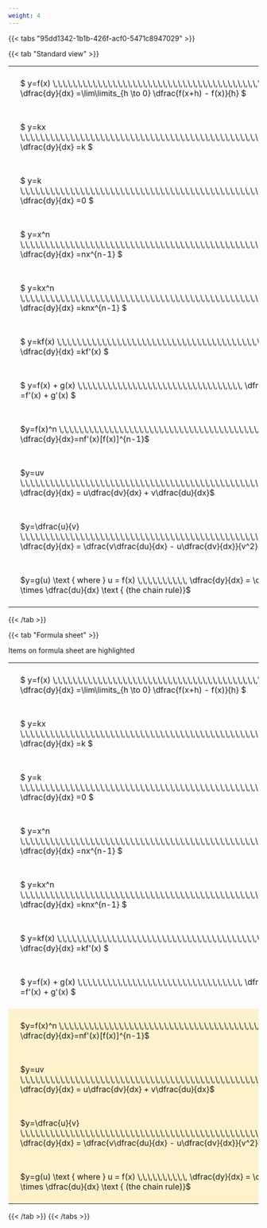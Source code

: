 ```yaml
---
weight: 4
---
```


{{< tabs "95dd1342-1b1b-426f-acf0-5471c8947029" >}}

{{< tab "Standard view" >}}

<style type="text/css">
#T_92922 th.col_heading {
  text-align: left;
  font-size: 1em;
}
#T_92922 td {
  text-align: left;
  font-size: 1em;
  padding: 1.5em;
}
</style>
<table id="T_92922">
  <thead>
  </thead>
  <tbody>
    <tr>
      <td id="T_92922_row0_col0" class="data row0 col0" >$ y=f(x)   \,\,\,\,\,\,\,\,\,\,\,\,\,\,\,\,\,\,\,\,\,\,\,\,\,\,\,\,\,\,\,\,\,\,\,\,\,\,\,\,\,\,\,\,\,\,\,\,\,\,   \dfrac{dy}{dx} =\lim\limits_{h \to 0} \dfrac{f(x+h) - f(x)}{h}  $ <br></td>
    </tr>
    <tr>
      <td id="T_92922_row1_col0" class="data row1 col0" >$ y=kx   \,\,\,\,\,\,\,\,\,\,\,\,\,\,\,\,\,\,\,\,\,\,\,\,\,\,\,\,\,\,\,\,\,\,\,\,\,\,\,\,\,\,\,\,\,\,\,\,\,\,\,\,\,\,\,   \dfrac{dy}{dx} =k  $ <br></td>
    </tr>
    <tr>
      <td id="T_92922_row2_col0" class="data row2 col0" >$ y=k   \,\,\,\,\,\,\,\,\,\,\,\,\,\,\,\,\,\,\,\,\,\,\,\,\,\,\,\,\,\,\,\,\,\,\,\,\,\,\,\,\,\,\,\,\,\,\,\,\,\,\,\,\,\,\,\,\,\,\,   \dfrac{dy}{dx} =0  $ <br></td>
    </tr>
    <tr>
      <td id="T_92922_row3_col0" class="data row3 col0" >$ y=x^n   \,\,\,\,\,\,\,\,\,\,\,\,\,\,\,\,\,\,\,\,\,\,\,\,\,\,\,\,\,\,\,\,\,\,\,\,\,\,\,\,\,\,\,\,\,\,\,\,\,\,\,\,\,\,\,\,   \dfrac{dy}{dx} =nx^{n-1}  $ <br></td>
    </tr>
    <tr>
      <td id="T_92922_row4_col0" class="data row4 col0" >$ y=kx^n   \,\,\,\,\,\,\,\,\,\,\,\,\,\,\,\,\,\,\,\,\,\,\,\,\,\,\,\,\,\,\,\,\,\,\,\,\,\,\,\,\,\,\,\,\,\,\,\,\,\,\,\,\,   \dfrac{dy}{dx} =knx^{n-1}  $ <br></td>
    </tr>
    <tr>
      <td id="T_92922_row5_col0" class="data row5 col0" >$ y=kf(x)   \,\,\,\,\,\,\,\,\,\,\,\,\,\,\,\,\,\,\,\,\,\,\,\,\,\,\,\,\,\,\,\,\,\,\,\,\,\,\,\,\,\,\,\,\,\,\,\,   \dfrac{dy}{dx} =kf'(x)  $ <br></td>
    </tr>
    <tr>
      <td id="T_92922_row6_col0" class="data row6 col0" >$ y=f(x) + g(x)   \,\,\,\,\,\,\,\,\,\,\,\,\,\,\,\,\,\,\,\,\,\,\,\,\,\,\,\,\,\,\,\,\,   \dfrac{dy}{dx} =f'(x) + g'(x)  $ <br></td>
    </tr>
    <tr>
      <td id="T_92922_row7_col0" class="data row7 col0" >$y=f(x)^n \,\,\,\,\,\,\,\,\,\,\,\,\,\,\,\,\,\,\,\,\,\,\,\,\,\,\,\,\,\,\,\,\,\,\,\,\,\,\,\,\,\,\,\,\,\,\,\,  \dfrac{dy}{dx}=nf'(x)[f(x)]^{n-1}$ <br></td>
    </tr>
    <tr>
      <td id="T_92922_row8_col0" class="data row8 col0" >$y=uv \,\,\,\,\,\,\,\,\,\,\,\,\,\,\,\,\,\,\,\,\,\,\,\,\,\,\,\,\,\,\,\,\,\,\,\,\,\,\,\,\,\,\,\,\,\,\,\,\,\,\,\,\,\,\,\,   \dfrac{dy}{dx} = u\dfrac{dv}{dx} + v\dfrac{du}{dx}$ <br></td>
    </tr>
    <tr>
      <td id="T_92922_row9_col0" class="data row9 col0" >$y=\dfrac{u}{v} \,\,\,\,\,\,\,\,\,\,\,\,\,\,\,\,\,\,\,\,\,\,\,\,\,\,\,\,\,\,\,\,\,\,\,\,\,\,\,\,\,\,\,\,\,\,\,\,\,\,\,\,\,\,\,\,   \dfrac{dy}{dx} = \dfrac{v\dfrac{du}{dx} - u\dfrac{dv}{dx}}{v^2}$ <br></td>
    </tr>
    <tr>
      <td id="T_92922_row10_col0" class="data row10 col0" >$y=g(u) \text { where } u = f(x) \,\,\,\,\,\,\,\,\,\,   \dfrac{dy}{dx} = \dfrac{dy}{du} \times \dfrac{du}{dx} \text { (the chain rule)}$ </td>
    </tr>
  </tbody>
</table>
{{< /tab >}}

{{< tab "Formula sheet" >}}

Items on formula sheet are highlighted 
<br>
<style type="text/css">
#T_6be77 th.col_heading {
  text-align: left;
  font-size: 1em;
}
#T_6be77 td {
  text-align: left;
  font-size: 1em;
  padding: 1.5em;
}
#T_6be77_row0_col0, #T_6be77_row1_col0, #T_6be77_row2_col0, #T_6be77_row3_col0, #T_6be77_row4_col0, #T_6be77_row5_col0, #T_6be77_row6_col0 {
  background-color: rgba(0,0,0,0);
}
#T_6be77_row7_col0, #T_6be77_row8_col0, #T_6be77_row9_col0, #T_6be77_row10_col0 {
  background-color: rgba(255,194,10, 0.2);
}
</style>
<table id="T_6be77">
  <thead>
  </thead>
  <tbody>
    <tr>
      <td id="T_6be77_row0_col0" class="data row0 col0" >$ y=f(x)   \,\,\,\,\,\,\,\,\,\,\,\,\,\,\,\,\,\,\,\,\,\,\,\,\,\,\,\,\,\,\,\,\,\,\,\,\,\,\,\,\,\,\,\,\,\,\,\,\,\,   \dfrac{dy}{dx} =\lim\limits_{h \to 0} \dfrac{f(x+h) - f(x)}{h}  $ <br></td>
    </tr>
    <tr>
      <td id="T_6be77_row1_col0" class="data row1 col0" >$ y=kx   \,\,\,\,\,\,\,\,\,\,\,\,\,\,\,\,\,\,\,\,\,\,\,\,\,\,\,\,\,\,\,\,\,\,\,\,\,\,\,\,\,\,\,\,\,\,\,\,\,\,\,\,\,\,\,   \dfrac{dy}{dx} =k  $ <br></td>
    </tr>
    <tr>
      <td id="T_6be77_row2_col0" class="data row2 col0" >$ y=k   \,\,\,\,\,\,\,\,\,\,\,\,\,\,\,\,\,\,\,\,\,\,\,\,\,\,\,\,\,\,\,\,\,\,\,\,\,\,\,\,\,\,\,\,\,\,\,\,\,\,\,\,\,\,\,\,\,\,\,   \dfrac{dy}{dx} =0  $ <br></td>
    </tr>
    <tr>
      <td id="T_6be77_row3_col0" class="data row3 col0" >$ y=x^n   \,\,\,\,\,\,\,\,\,\,\,\,\,\,\,\,\,\,\,\,\,\,\,\,\,\,\,\,\,\,\,\,\,\,\,\,\,\,\,\,\,\,\,\,\,\,\,\,\,\,\,\,\,\,\,\,   \dfrac{dy}{dx} =nx^{n-1}  $ <br></td>
    </tr>
    <tr>
      <td id="T_6be77_row4_col0" class="data row4 col0" >$ y=kx^n   \,\,\,\,\,\,\,\,\,\,\,\,\,\,\,\,\,\,\,\,\,\,\,\,\,\,\,\,\,\,\,\,\,\,\,\,\,\,\,\,\,\,\,\,\,\,\,\,\,\,\,\,\,   \dfrac{dy}{dx} =knx^{n-1}  $ <br></td>
    </tr>
    <tr>
      <td id="T_6be77_row5_col0" class="data row5 col0" >$ y=kf(x)   \,\,\,\,\,\,\,\,\,\,\,\,\,\,\,\,\,\,\,\,\,\,\,\,\,\,\,\,\,\,\,\,\,\,\,\,\,\,\,\,\,\,\,\,\,\,\,\,   \dfrac{dy}{dx} =kf'(x)  $ <br></td>
    </tr>
    <tr>
      <td id="T_6be77_row6_col0" class="data row6 col0" >$ y=f(x) + g(x)   \,\,\,\,\,\,\,\,\,\,\,\,\,\,\,\,\,\,\,\,\,\,\,\,\,\,\,\,\,\,\,\,\,   \dfrac{dy}{dx} =f'(x) + g'(x)  $ <br></td>
    </tr>
    <tr>
      <td id="T_6be77_row7_col0" class="data row7 col0" >$y=f(x)^n \,\,\,\,\,\,\,\,\,\,\,\,\,\,\,\,\,\,\,\,\,\,\,\,\,\,\,\,\,\,\,\,\,\,\,\,\,\,\,\,\,\,\,\,\,\,\,\,  \dfrac{dy}{dx}=nf'(x)[f(x)]^{n-1}$ <br></td>
    </tr>
    <tr>
      <td id="T_6be77_row8_col0" class="data row8 col0" >$y=uv \,\,\,\,\,\,\,\,\,\,\,\,\,\,\,\,\,\,\,\,\,\,\,\,\,\,\,\,\,\,\,\,\,\,\,\,\,\,\,\,\,\,\,\,\,\,\,\,\,\,\,\,\,\,\,\,   \dfrac{dy}{dx} = u\dfrac{dv}{dx} + v\dfrac{du}{dx}$ <br></td>
    </tr>
    <tr>
      <td id="T_6be77_row9_col0" class="data row9 col0" >$y=\dfrac{u}{v} \,\,\,\,\,\,\,\,\,\,\,\,\,\,\,\,\,\,\,\,\,\,\,\,\,\,\,\,\,\,\,\,\,\,\,\,\,\,\,\,\,\,\,\,\,\,\,\,\,\,\,\,\,\,\,\,   \dfrac{dy}{dx} = \dfrac{v\dfrac{du}{dx} - u\dfrac{dv}{dx}}{v^2}$ <br></td>
    </tr>
    <tr>
      <td id="T_6be77_row10_col0" class="data row10 col0" >$y=g(u) \text { where } u = f(x) \,\,\,\,\,\,\,\,\,\,   \dfrac{dy}{dx} = \dfrac{dy}{du} \times \dfrac{du}{dx} \text { (the chain rule)}$ </td>
    </tr>
  </tbody>
</table>
{{< /tab >}}
{{< /tabs >}}
